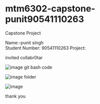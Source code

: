 # mtm6302-capstone-punit90541110263
 Capstone Project

Name:-punit singh  
Student Number: 90541110263
Project: 

invited collabr0tar

![image](https://github.com/Punit90541110263/mtm6302-capstone-punit90541110263/assets/133889264/5d6e9fde-6c93-4194-9e00-a6d0f9de86e8)
git bash code

![image](https://github.com/Punit90541110263/mtm6302-capstone-punit90541110263/assets/133889264/731b2661-29e4-4f1c-9f4f-4b5904f67a4f)
folder

![image](https://github.com/Punit90541110263/mtm6302-capstone-punit90541110263/assets/133889264/52ff928a-30f0-4bfa-9d89-ecf5145b7136)

thank you 




